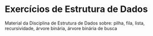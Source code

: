 # Exercícios de Estrutura de Dados
 Material da Disciplina de Estrutura de Dados sobre: pilha, fila, lista, recursividade, árvore binária, árvore binária de busca
